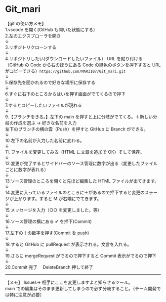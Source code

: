 # Git_mari

【git の使い方メモ】<br>
1.vscode を開く(GitHub も開いた状態にする）<br> 2.左のエクスプローラを開き<br>
↓<br> 3.リポジトリクローンする<br>
↓<br> 4.リポジトリしたい(ダウンロードしたいファイル） URL を貼り付ける（GitHub の Code から右のほうにある Code の緑色のボタンを押下すると URL がコピーできる）`https://github.com/MARI107/Git_mari.git`<br>
↓<br> 5.保存先を聞かれるので好きな場所に保存する<br>
↓<br> 6.すぐに右下のところからはいを押す画面がでてくるので押下<br>
↓<br> 7.するとコピーしたいファイルが現れる<br>
↓<br> 9.【ブランチをきる。】左下の main を押すと上に分岐がでてくる。＋新しい分岐の作成を選ぶ → 好きな名前を入力<br>
左下のブランチの横の雲（Push）を押すと GitHub に Branch ができる。<br>
↓<br> 10.左下の名前が入力した名前に変わる。<br>
↓<br> 11. ファイルを変更してみる（HTML に文章を追加で OK）そして保存。<br>
↓<br> 12.変更が完了するとサイドバーのソース管理に数字が出る（変更したファイルごとに数字が表れる）<br>
↓<br> 13.ソース管理のところを開くと先ほど編集した HTML ファイルが出てきます。<br>
↓<br> 14.変更に入っているファイルのところに＋があるので押下すると変更のステージが上がります。すると M が右端にでてきます。<br>
↓<br> 15.メッセージを入力（○○ を変更しました。等）<br>
↓<br> 16.ソース管理の横にある ✔ を押下(Commit)<br>
↓<br> 17.左下の！の数字を押す(Commit を push)<br>
↓<br> 18.すると GitHub に pullRequest が表示される。文言を入れる。<br>
↓<br> 19.さらに mergeRequest がでるので押下すると Commit 表示がでるので押下<br>
↓<br>
20.Commit 完了　 DeleteBranch 押して終了<br>

---

【メモ】
lssues→ 相手にここを変更しますよと知らせるツール。<br>
main での編集はそのまま更新してしまうので必ず分岐すること。（チーム開発では特に注意が必要）

